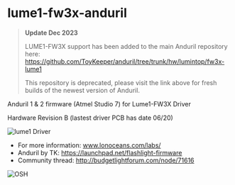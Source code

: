 # lume1-fw3x-anduril
>**Update Dec 2023**
>
>LUME1-FW3X support has been added to the main Anduril repository here: https://github.com/ToyKeeper/anduril/tree/trunk/hw/lumintop/fw3x-lume1
>
>This repository is deprecated, please visit the link above for fresh builds of the newest version of Anduril.

Anduril 1 & 2 firmware (Atmel Studio 7) for Lume1-FW3X Driver

Hardware Revision B (lastest driver PCB has date 06/20)

![lume1 Driver](http://loneoceans.com/labs/lume1/lume1_render_revB_s.png)

* For more information: www.lonoceans.com/labs/
* Anduril by TK: https://launchpad.net/flashlight-firmware
* Community thread: http://budgetlightforum.com/node/71616

![OSH](https://i1.wp.com/www.oshwa.org/wp-content/uploads/2014/03/oshw-logo-100-px.png)
